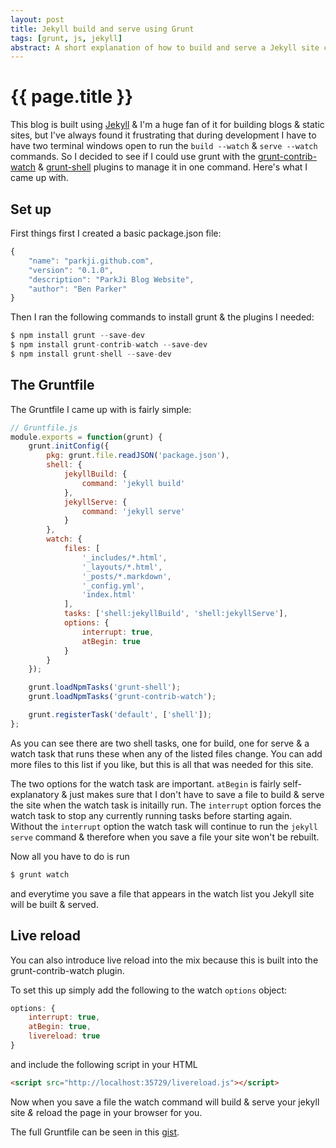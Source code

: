 ```yaml
---
layout: post
title: Jekyll build and serve using Grunt
tags: [grunt, js, jekyll]
abstract: A short explanation of how to build and serve a Jekyll site continuously using Grunt
---
```


# {{ page.title }}

This blog is built using [Jekyll](http://jekyllrb.com/) & I'm a huge fan of it for building blogs & static sites, but I've always found it frustrating that during development I have to have two terminal windows open to run the `build --watch` & `serve --watch` commands. So I decided to see if I could use grunt with the [grunt-contrib-watch](https://github.com/gruntjs/grunt-contrib-watch) & [grunt-shell](https://github.com/sindresorhus/grunt-shell) plugins to manage it in one command. Here's what I came up with.

## Set up

First things first I created a basic package.json file:

``` javascript
{
    "name": "parkji.github.com",
    "version": "0.1.0",
    "description": "ParkJi Blog Website",
    "author": "Ben Parker"
}
```

Then I ran the following commands to install grunt & the plugins I needed:

``` javascript
$ npm install grunt --save-dev
$ npm install grunt-contrib-watch --save-dev
$ npm install grunt-shell --save-dev
```

## The Gruntfile

The Gruntfile I came up with is fairly simple:

``` javascript
// Gruntfile.js
module.exports = function(grunt) {
    grunt.initConfig({
        pkg: grunt.file.readJSON('package.json'),
        shell: {
            jekyllBuild: {
                command: 'jekyll build'
            },
            jekyllServe: {
                command: 'jekyll serve'
            }
        },
        watch: {
            files: [
                '_includes/*.html',
                '_layouts/*.html',
                '_posts/*.markdown',
                '_config.yml',
                'index.html'
            ],
            tasks: ['shell:jekyllBuild', 'shell:jekyllServe'],
            options: {
                interrupt: true,
                atBegin: true
            }
        }
    });

    grunt.loadNpmTasks('grunt-shell');
    grunt.loadNpmTasks('grunt-contrib-watch');

    grunt.registerTask('default', ['shell']);
};
```

As you can see there are two shell tasks, one for build, one for serve & a watch task that runs these when any of the listed files change. You can add more files to this list if you like, but this is all that was needed for this site.

The two options for the watch task are important. `atBegin` is fairly self-explanatory & just makes sure that I don't have to save a file to build & serve the site when the watch task is initailly run. The `interrupt` option forces the watch task to stop any currently running tasks before starting again. Without the `interrupt` option the watch task will continue to run the `jekyll serve` command & therefore when you save a file your site won't be rebuilt.

Now all you have to do is run

``` javascript
$ grunt watch
```

and everytime you save a file that appears in the watch list you Jekyll site will be built & served.

## Live reload

You can also introduce live reload into the mix because this is built into the grunt-contrib-watch plugin.

To set this up simply add the following to the watch `options` object:

``` javascript
options: {
    interrupt: true,
    atBegin: true,
    livereload: true
}
```

and include the following script in your HTML

``` html
<script src="http://localhost:35729/livereload.js"></script>
```

Now when you save a file the watch command will build & serve your jekyll site _&_ reload the page in your browser for you.

The full Gruntfile can be seen in this [gist](https://gist.github.com/parkji/6209581).